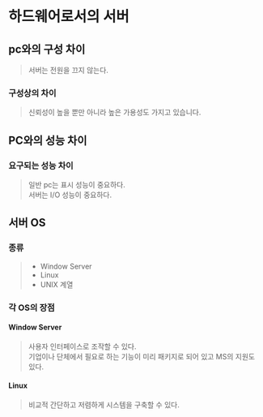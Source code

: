# 하드웨어로서의 서버

## pc와의 구성 차이

> 서버는 전원을 끄지 않는다.

### 구성상의 차이

> 신뢰성이 높을 뿐만 아니라 높은 가용성도 가지고 있습니다.

## PC와의 성능 차이

### 요구되는 성능 차이

> 일반 pc는 표시 성능이 중요하다.<br>
> 서버는 I/O 성능이 중요하다.

## 서버 OS

### 종류

> - Window Server
> - Linux
> - UNIX 계열

### 각 OS의 장점

#### Window Server

> 사용자 인터페이스로 조작할 수 있다.<br>
> 기업이나 단체에서 필요로 하는 기능이 미리 패키지로 되어 있고 MS의 지원도 있다.

#### Linux

> 비교적 간단하고 저렴하게 시스템을 구축할 수 있다.


